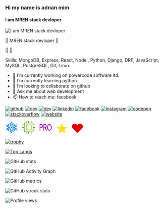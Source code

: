 ### Hi  my name is adnan mim 
#### I am MREN stack devloper
![I am MREN stack devloper](https://res.cloudinary.com/practicaldev/image/fetch/s--0FRJGdyZ--/c_imagga_scale,f_auto,fl_progressive,h_500,q_auto,w_1000/https://dev-to-uploads.s3.amazonaws.com/uploads/articles/epv55hgtsfi8csprpj9u.jpg)

|| MREN stack devloper ||

|| || 

Skills: MongoDB, Express, React, Node , Python, Django, DRF, JavaScript,  MySQL, PostgreSQL, Git, Linux

- 🔭 I’m currently working on powercode software ltd. 
- 🌱 I’m currently learning python 
- 👯 I’m looking to collaborate on github 
- 💬 Ask me about web development 
- 📫 How to reach me: facebook 


[<img src='https://cdn.jsdelivr.net/npm/simple-icons@3.0.1/icons/github.svg' alt='github' height='40'>](https://github.com/adnan-mim)  [<img src='https://cdn.jsdelivr.net/npm/simple-icons@3.0.1/icons/dev-dot-to.svg' alt='dev' height='40'>](https://dev.to/adnan-mim)  [<img src='https://cdn.jsdelivr.net/npm/simple-icons@3.0.1/icons/hashnode.svg' alt='dev' height='40'>](adnan-mim)  [<img src='https://cdn.jsdelivr.net/npm/simple-icons@3.0.1/icons/linkedin.svg' alt='linkedin' height='40'>](https://www.linkedin.com/in/mahi-adnan-mim/)  [<img src='https://cdn.jsdelivr.net/npm/simple-icons@3.0.1/icons/facebook.svg' alt='facebook' height='40'>](https://www.facebook.com/adnanmim.adnanmim)  [<img src='https://cdn.jsdelivr.net/npm/simple-icons@3.0.1/icons/instagram.svg' alt='instagram' height='40'>](https://www.instagram.com/adnanmim.adnanmim/)  [<img src='https://cdn.jsdelivr.net/npm/simple-icons@3.0.1/icons/codepen.svg' alt='codepen' height='40'>](https://codepen.io/adnan-mim)  [<img src='https://cdn.jsdelivr.net/npm/simple-icons@3.0.1/icons/stackoverflow.svg' alt='stackoverflow' height='40'>](https://stackoverflow.com/users/mahi-adnan-mim)  [<img src='https://cdn.jsdelivr.net/npm/simple-icons@3.0.1/icons/icloud.svg' alt='website' height='40'>](https://adnanmim.netlify.app)  

<a href='https://archiveprogram.github.com/'><img src='https://raw.githubusercontent.com/acervenky/animated-github-badges/master/assets/acbadge.gif' width='40' height='40'></a> <a href='https://docs.github.com/en/developers'><img src='https://raw.githubusercontent.com/acervenky/animated-github-badges/master/assets/devbadge.gif' width='40' height='40'></a> <a href='https://github.com/pricing'><img src='https://raw.githubusercontent.com/acervenky/animated-github-badges/master/assets/pro.gif' width='40' height='40'></a> <a href='https://stars.github.com/'><img src='https://raw.githubusercontent.com/acervenky/animated-github-badges/master/assets/starbadge.gif' width='35' height='35'></a> <a href='https://docs.github.com/en/github/supporting-the-open-source-community-with-github-sponsors'><img src='https://raw.githubusercontent.com/acervenky/animated-github-badges/master/assets/sponsorbadge.gif' width='35' height='35'></a> 

[![trophy](https://github-profile-trophy.vercel.app/?username=adnan-mim)](https://github.com/ryo-ma/github-profile-trophy)

[![Top Langs](https://github-readme-stats.vercel.app/api/top-langs/?username=adnan-mim)](https://github.com/anuraghazra/github-readme-stats)

![GitHub stats](https://github-readme-stats.vercel.app/api?username=adnan-mim&show_icons=true&count_private=true)  

![GitHub Activity Graph](https://activity-graph.herokuapp.com/graph?username=adnan-mim)  

![GitHub metrics](https://metrics.lecoq.io/adnan-mim)  

![GitHub streak stats](https://github-readme-streak-stats.herokuapp.com/?user=adnan-mim)  

![Profile views](https://gpvc.arturio.dev/adnan-mim)  
